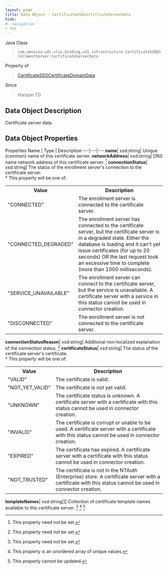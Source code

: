 ```yaml
---
layout: page
title: Data Object - CertificateSSOCertificateServerData
hide:
#- navigation
- toc
---
```






Java Class
> `com.omnissa.vdi.vlsi.binding.vdi.infrastructure.CertificateSSOEnrollmentServer.CertificateServerData`

Property of
> [CertificateSSOCertificateDomainData](vdi.infrastructure.CertificateSSOEnrollmentServer.DomainData.md#field_detail)

Since
> Horizon 7.0


## Data Object Description

Certificate server data.

## Data Object Properties
Properties
Name |  Type |  Description
---|---|---
**name**|  xsd:string|  Unique (common) name of this certificate server.
**networkAddress**|  xsd:string|  DNS name network address of this certificate server. [^1]
**connectionStatus**|  xsd:string|  The status of the enrollment server's connection to the certificate server.<br>* This property will be one of:<br><table><tr><th>Value</th><th>Description</th></tr><tr><td>"CONNECTED"</td><td>The enrollment server is connected to the certificate server.</td></tr><tr><td>"CONNECTED_DEGRADED"</td><td>The enrollment server has connected to the certificate server, but the certificate server is in a degraded state. Either the database is loading and it can't yet issue certificates (for up to 20 seconds) OR the last request took an excessive time to complete (more than 1000 milliseconds).</td></tr><tr><td>"SERVICE_UNAVAILABLE"</td><td>The enrollment server can connect to the certificate server, but the service is unavailable. A certificate server with a service in this status cannot be used in connector creation.</td></tr><tr><td>"DISCONNECTED"</td><td>The enrollment server is not connected to the certificate server.</td></tr></table>
**connectionStatusReason**|  xsd:string|  Additional non-localized explanation of the connection status. [^1]
**certificateStatus**|  xsd:string|  The status of the certificate server's certificate.<br>* This property will be one of:<br><table><tr><th>Value</th><th>Description</th></tr><tr><td>"VALID"</td><td>The certificate is valid.</td></tr><tr><td>"NOT_YET_VALID"</td><td>The certificate is not yet valid.</td></tr><tr><td>"UNKNOWN"</td><td>The certificate status is unknown. A certificate server with a certificate with this status cannot be used in connector creation.</td></tr><tr><td>"INVALID"</td><td>The certificate is corrupt or unable to be used. A certificate server with a certificate with this status cannot be used in connector creation.</td></tr><tr><td>"EXPIRED"</td><td>The certificate has expired. A certificate server with a certificate with this status cannot be used in connector creation.</td></tr><tr><td>"NOT_TRUSTED"</td><td>The certificate is not in the NTAuth (Enterprise) store. A certificate server with a certificate with this status cannot be used in connector creation.</td></tr></table>
**templateNames**|  xsd:string[]|  Collection of certificate template names available to this certificate server. [^1] [^14] [^2]


 


[^1]: This property need not be set.
[^2]: This property cannot be updated.
[^14]: This property is an unordered array of unique values.